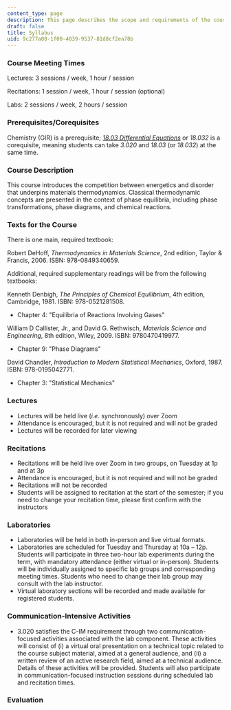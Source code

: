 ```yaml
---
content_type: page
description: This page describes the scope and requirements of the course.
draft: false
title: Syllabus
uid: 9c277a00-1f00-4039-9537-81d8cf2ea78b
---
```

### Course Meeting Times

Lectures: 3 sessions / week, 1 hour / session

Recitations: 1 session / week, 1 hour / session (optional)

Labs: 2 sessions / week, 2 hours / session

### Prerequisites/Corequisites

Chemistry (GIR) is a prerequisite; [*18.03 Differential Equations*](https://ocw.mit.edu/search/?q=18.03) or *18.032* is a corequisite, meaning students can take *3.020* and *18.03* (or *18.032*) at the same time. 

### Course Description

This course introduces the competition between energetics and disorder that underpins materials thermodynamics. Classical thermodynamic concepts are presented in the context of phase equilibria, including phase transformations, phase diagrams, and chemical reactions.

### Texts for the Course

There is one main, required textbook:

Robert DeHoff, *Thermodynamics in Materials Science*, 2nd edition, Taylor & Francis, 2006. ISBN: 978-0849340659.

Additional, required supplementary readings will be from the following textbooks:

Kenneth Denbigh, *The Principles of Chemical Equilibrium*, 4th edition, Cambridge, 1981. ISBN: 978-0521281508.

- Chapter 4: "Equilibria of Reactions Involving Gases"

William D Callister, Jr., and David G. Rethwisch, *Materials Science and Engineering*, 8th edition, Wiley, 2009. ISBN: 9780470419977.

- Chapter 9: "Phase Diagrams"

David Chandler, *Introduction to Modern Statistical Mechanics*, Oxford, 1987. ISBN: 978-0195042771.

- Chapter 3: "Statistical Mechanics"

### Lectures

- Lectures will be held live (*i.e*. synchronously) over Zoom
- Attendance is encouraged, but it is not required and will not be graded
- Lectures will be recorded for later viewing

### Recitations

- Recitations will be held live over Zoom in two groups, on Tuesday at 1p and at 3p
- Attendance is encouraged, but it is not required and will not be graded
- Recitations will not be recorded
- Students will be assigned to recitation at the start of the semester; if you need to change your recitation time, please first confirm with the instructors

### Laboratories

- Laboratories will be held in both in-person and live virtual formats.
- Laboratories are scheduled for Tuesday and Thursday at 10a – 12p. Students will participate in three two-hour lab experiments during the term, with mandatory attendance (either virtual or in-person). Students will be individually assigned to specific lab groups and corresponding meeting times. Students who need to change their lab group may consult with the lab instructor.
- Virtual laboratory sections will be recorded and made available for registered students.

### Communication-Intensive Activities

- 3.020 satisfies the C-IM requirement through two communication-focused activities associated with the lab component. These activities will consist of (i) a virtual oral presentation on a technical topic related to the course subject material, aimed at a general audience, and (ii) a written review of an active research field, aimed at a technical audience. Details of these activities will be provided. Students will also participate in communication-focused instruction sessions during scheduled lab and recitation times.

### Evaluation